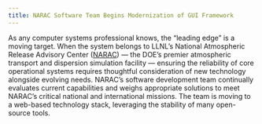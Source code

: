 ```yaml
---
title: NARAC Software Team Begins Modernization of GUI Framework
---
```


As any computer systems professional knows, the “leading edge” is a moving target. When the system belongs to LLNL’s National Atmospheric Release Advisory Center ([NARAC](https://narac.llnl.gov/)) — the DOE’s premier atmospheric transport and dispersion simulation facility — ensuring the reliability of core operational systems requires thoughtful consideration of new technology alongside evolving needs. NARAC’s software development team continually evaluates current capabilities and weighs appropriate solutions to meet NARAC’s critical national and international missions. The team is moving to a web-based technology stack, leveraging the stability of many open-source tools.
